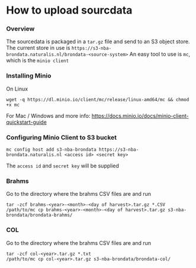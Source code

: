 # How to upload sourcdata

### Overview
The sourcedata is packaged in a `tar.gz` file and send to an S3 object store.
The current store in use is `https://s3-nba-brondata.naturalis.nl/brondata-<source-system>`
An easy tool to use is `mc`, which is the `minio client`

### Installing Minio

On Linux
```
wget -q https://dl.minio.io/client/mc/release/linux-amd64/mc && chmod +x mc
```
For Mac / Windows and more info:
https://docs.minio.io/docs/minio-client-quickstart-guide

### Configuring Minio Client to S3 bucket
```
mc config host add s3-nba-brondata https://s3-nba-brondata.naturalis.nl <access id> <secret key>
```
The `access id` and `secret key` will be supplied

### Brahms
Go to the directory where the brahms CSV files are and run
```
tar -zcf brahms-<year>-<month>-<day of harvest>.tar.gz *.CSV
/path/to/mc cp brahms-<year>-<month>-<day of harvest>.tar.gz s3-nba-brondata/brondata-brahms/ 
```

### COL
Go to the directory where the brahms CSV files are and run
```
tar -zcf col-<year>.tar.gz *.txt
/path/to/mc cp col-<year>.tar.gz s3-nba-brondata/brondata-col/ 
```
